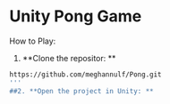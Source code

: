 # Unity Pong Game
How to Play:
1. **Clone the repositor: **
```bash
https://github.com/meghannulf/Pong.git
''' 
##2. **Open the project in Unity: **

